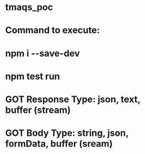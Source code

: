 # tmaqs_poc
# Command to execute:
# npm i --save-dev
# npm test run


# GOT Response Type: json, text, buffer (stream)
# GOT Body Type: string, json, formData, buffer (sream)